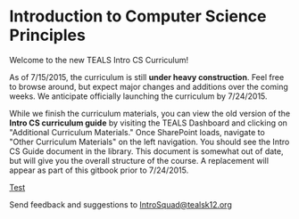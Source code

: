 # Introduction to Computer Science Principles

<!-- TODO: Name of the course: Intro to CSP is good in terms of
aligning the class with other standards, but we need a more exciting
name to attract students! -->

Welcome to the new TEALS Intro CS Curriculum!

As of 7/15/2015, the curriculum is still **under heavy
construction**. Feel free to browse around, but expect major changes
and additions over the coming weeks. We anticipate officially
launching the curriculum by 7/24/2015.

While we finish the curriculum materials, you can view the old version of the **Intro CS curriculum guide** by visiting the TEALS Dashboard and clicking on "Additional Curriculum Materials." Once SharePoint loads, navigate to "Other Curriculum Materials" on the left navigation. You should see the Intro CS Guide document in the library. This document is somewhat out of date, but will give you the overall structure of the course. A replacement will appear as part of this gitbook prior to 7/24/2015.

[Test](http://www.bing.com/foobar.html)

Send feedback and suggestions to
[IntroSquad@tealsk12.org](mailto:introsquad@tealsk12.org)